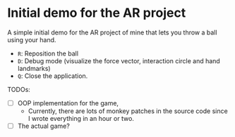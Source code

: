 # Initial demo for the AR project

A simple initial demo for the AR project of mine that lets you throw a ball using your hand.

- `R`: Reposition the ball
- `D`: Debug mode (visualize the force vector, interaction circle and hand landmarks)
- `Q`: Close the application.

TODOs:

- [ ] OOP implementation for the game,
  - Currently, there are lots of monkey patches in the source code since I wrote everything in an hour or two.
- [ ] The actual game?
